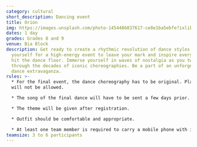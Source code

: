 ```yaml
---
category: cultural
short_description: Dancing event
title: Orion
img: https://images.unsplash.com/photo-1454486837617-ce8e1ba5ebfe?ixlib=rb-4.0.3&ixid=M3wxMjA3fDB8MHxzZWFyY2h8NzB8fGRhbmNlfGVufDB8fDB8fHww&auto=format&fit=crop&w=900&q=60
dates: 1 day
grades: Grades 8 and 9
venue: Bia Block
description: Get ready to create a rhythmic revolution of dance styles. Brace
  yourself for a high-energy event to leave your mark and inspire everyone to
  hit the dance floor. Immerse yourself in waves of nostalgia as you twirl
  through the decades of iconic choreographies. Be a part of an unforgettable
  dance extravaganza.
rules: >-
  * For the final event, the dance choreography has to be original. Plagiarism
  will not be allowed.

  * The song of the final dance will have to be sent a few days prior.

  * The theme will be given after registration.

  * Outfit should be comfortable and appropriate.

  * At least one team member is required to carry a mobile phone with internet access.
teamsize: 3 to 6 participants
---
```

